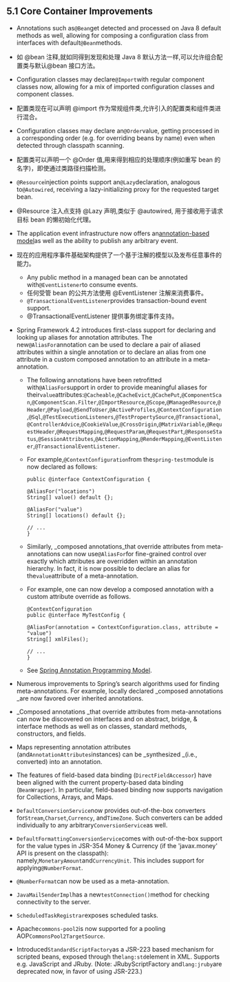 ## 5.1 Core Container Improvements

* Annotations such as`@Bean`get detected and processed on Java 8 default methods as well, allowing for composing a configuration class from interfaces with default`@Bean`methods.
* 如 @bean 注释,就如同得到发现和处理 Java 8 默认方法一样,可以允许组合配置类与默认@bean 接口方法。
* Configuration classes may declare`@Import`with regular component classes now, allowing for a mix of imported configuration classes and component classes.
* 配置类现在可以声明 @import 作为常规组件类,允许引入的配置类和组件类进行混合。
* Configuration classes may declare an`@Order`value, getting processed in a corresponding order \(e.g. for overriding beans by name\) even when detected through classpath scanning.
* 配置类可以声明一个 @Order 值,用来得到相应的处理顺序(例如重写 bean 的名字)，即使通过类路径扫描检测。
* `@Resource`injection points support an`@Lazy`declaration, analogous to`@Autowired`, receiving a lazy-initializing proxy for the requested target bean.
* @Resource 注入点支持 @Lazy 声明,类似于 @autowired, 用于接收用于请求目标 bean 的懒初始化代理。
* The application event infrastructure now offers an[annotation-based model](https://docs.spring.io/spring/docs/current/spring-framework-reference/htmlsingle/#context-functionality-events-annotation)as well as the ability to publish any arbitrary event.
* 现在的应用程序事件基础架构提供了一个基于注解的模型以及发布任意事件的能力。

  * Any public method in a managed bean can be annotated with`@EventListener`to consume events.
  * 任何受管 bean 的公共方法使用 @EventListener 注解来消费事件。
  * `@TransactionalEventListener`provides transaction-bound event support.
  * @TransactionalEventListener 提供事务绑定事件支持。

* Spring Framework 4.2 introduces first-class support for declaring and looking up aliases for annotation attributes. The new`@AliasFor`annotation can be used to declare a pair of aliased attributes within a single annotation or to declare an alias from one attribute in a custom composed annotation to an attribute in a meta-annotation.

  * The following annotations have been retrofitted with`@AliasFor`support in order to provide meaningful aliases for their`value`attributes:`@Cacheable`,`@CacheEvict`,`@CachePut`,`@ComponentScan`,`@ComponentScan.Filter`,`@ImportResource`,`@Scope`,`@ManagedResource`,`@Header`,`@Payload`,`@SendToUser`,`@ActiveProfiles`,`@ContextConfiguration`,`@Sql`,`@TestExecutionListeners`,`@TestPropertySource`,`@Transactional`,`@ControllerAdvice`,`@CookieValue`,`@CrossOrigin`,`@MatrixVariable`,`@RequestHeader`,`@RequestMapping`,`@RequestParam`,`@RequestPart`,`@ResponseStatus`,`@SessionAttributes`,`@ActionMapping`,`@RenderMapping`,`@EventListener`,`@TransactionalEventListener`.
  * For example,`@ContextConfiguration`from the`spring-test`module is now declared as follows:

    ```
    public @interface ContextConfiguration {

    @AliasFor("locations")
    String[] value() default {};

    @AliasFor("value")
    String[] locations() default {};

    // ...
    }
    ```

  * Similarly, _composed annotations_that override attributes from meta-annotations can now use`@AliasFor`for fine-grained control over exactly which attributes are overridden within an annotation hierarchy. In fact, it is now possible to declare an alias for the`value`attribute of a meta-annotation.
  * For example, one can now develop a composed annotation with a custom attribute override as follows.

    ```
    @ContextConfiguration
    public @interface MyTestConfig {

    @AliasFor(annotation = ContextConfiguration.class, attribute = "value")
    String[] xmlFiles();

    // ...
    }
    ```

  * See [Spring Annotation Programming Model](https://docs.spring.io/spring/docs/current/spring-framework-reference/htmlsingle/#annotation-programming-model).

* Numerous improvements to Spring’s search algorithms used for finding meta-annotations. For example, locally declared _composed annotations _are now favored over inherited annotations.
* _Composed annotations _that override attributes from meta-annotations can now be discovered on interfaces and on abstract, bridge, & interface methods as well as on classes, standard methods, constructors, and fields.
* Maps representing annotation attributes \(and`AnnotationAttributes`instances\) can be _synthesized _\(i.e., converted\) into an annotation.
* The features of field-based data binding \(`DirectFieldAccessor`\) have been aligned with the current property-based data binding \(`BeanWrapper`\). In particular, field-based binding now supports navigation for Collections, Arrays, and Maps.
* `DefaultConversionService`now provides out-of-the-box converters for`Stream`,`Charset`,`Currency`, and`TimeZone`. Such converters can be added individually to any arbitrary`ConversionService`as well.
* `DefaultFormattingConversionService`comes with out-of-the-box support for the value types in JSR-354 Money & Currency \(if the 'javax.money' API is present on the classpath\): namely,`MonetaryAmount`and`CurrencyUnit`. This includes support for applying`@NumberFormat`.
* `@NumberFormat`can now be used as a meta-annotation.
* `JavaMailSenderImpl`has a new`testConnection()`method for checking connectivity to the server.
* `ScheduledTaskRegistrar`exposes scheduled tasks.
* Apache`commons-pool2`is now supported for a pooling AOP`CommonsPool2TargetSource`.
* Introduced`StandardScriptFactory`as a JSR-223 based mechanism for scripted beans, exposed through the`lang:std`element in XML. Supports e.g. JavaScript and JRuby. \(Note: JRubyScriptFactory and`lang:jruby`are deprecated now, in favor of using JSR-223.\)



